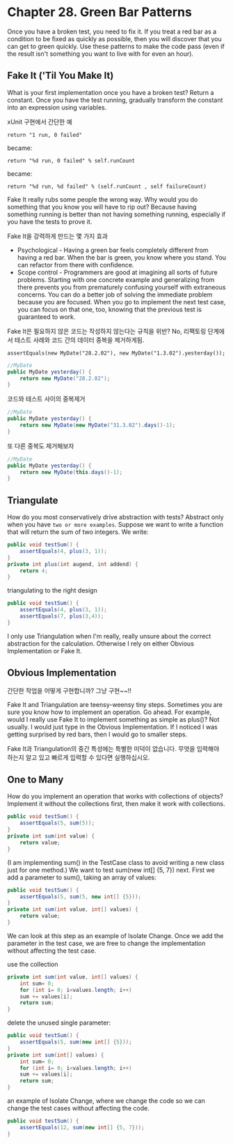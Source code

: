 # Chapter 28. Green Bar Patterns

Once you have a broken test, you need to fix it. If you treat a red bar as a condition to be
fixed as quickly as possible, then you will discover that you can get to green quickly. Use 
these patterns to make the code pass (even if the result isn't something you want to live with for even an hour).


## Fake It ('Til You Make It)
What is your first implementation once you have a broken test? Return a constant. Once you 
have the test running, gradually transform the constant into an expression using variables.


xUnit 구현에서 간단한 예
```
return "1 run, 0 failed"
```
became:
```
return "%d run, 0 failed" % self.runCount
```
became:
```
return "%d run, %d failed" % (self.runCount , self failureCount)
```
Fake It really rubs some people the wrong way. Why would you do something that you know 
you will have to rip out? Because having something running is better than not having 
something running, especially if you have the tests to prove it.


Fake It을 강력하게 만드는 몇 가지 효과

* Psychological - Having a green bar feels completely different from having a red bar. When the bar is green, you know where you stand. You can refactor from there with confidence.
* Scope control - Programmers are good at imagining all sorts of future problems. Starting with one concrete example and generalizing from there prevents you from prematurely confusing yourself with extraneous concerns. You can do a better job of solving the immediate problem because you are focused. When you go to implement the next test case, you can focus on that one, too, knowing that the previous test is guaranteed to work.


Fake It은 필요하지 않은 코드는 작성하지 않는다는 규칙을 위반? No, 리팩토링 단계에서 테스트 사례와 코드 간의 데이터 중복을 제거하게됨. 

```
assertEquals(new MyDate("28.2.02"), new MyDate("1.3.02").yesterday());
```

```java
//MyDate
public MyDate yesterday() { 
    return new MyDate("28.2.02");
}
```
코드와 테스트 사이의 중복제거
```java
//MyDate
public MyDate yesterday() {
    return new MyDate(new MyDate("31.3.02").days()-1); 
}
```
또 다른 중복도 제거해보자
```java
//MyDate
public MyDate yesterday() {
    return new MyDate(this.days()-1); 
}
```


## Triangulate
How do you most conservatively drive abstraction with tests? Abstract only when you have 
`two or more examples`.
Suppose we want to write a function that will return the sum of two integers. We write:

```java
public void testSum() { 
    assertEquals(4, plus(3, 1));
}
private int plus(int augend, int addend) { 
    return 4;
}

```
triangulating to the right design

```java
public void testSum() { 
    assertEquals(4, plus(3, 1)); 
    assertEquals(7, plus(3,4));
}

```
I only use Triangulation when I'm really, really unsure about the correct abstraction for the calculation. Otherwise I rely on either Obvious Implementation or Fake It.

## Obvious Implementation

간단한 작업을 어떻게 구현합니까? 그냥 구현~~!!

Fake It and Triangulation are teensy-weensy tiny steps. Sometimes you are sure you know how to implement an operation. Go ahead. For example, would I really use Fake It to implement something as simple as plus()? Not usually. I would just type in the Obvious Implementation. If I noticed I was getting surprised by red bars, then I would go to smaller steps.


Fake It과 Triangulation의 중간 특성에는 특별한 미덕이 없습니다. 무엇을 입력해야 하는지 알고 있고 빠르게 입력할 수 있다면 실행하십시오.


## One to Many
How do you implement an operation that works with collections of objects? Implement it 
without the collections first, then make it work with collections.
```java
public void testSum() { 
    assertEquals(5, sum(5));
}
private int sum(int value) { 
    return value;
}
```

(I am implementing sum() in the TestCase class to avoid writing a new class just for one 
method.)
We want to test sum(new int[] {5, 7}) next. First we add a parameter to sum(), taking an 
array of values:

```java
public void testSum() {
    assertEquals(5, sum(5, new int[] {5})); 
}
private int sum(int value, int[] values) { 
    return value;
}

```
We can look at this step as an example of Isolate Change. Once we add the parameter in the 
test case, we are free to change the implementation without affecting the test case.

use the collection
```java
private int sum(int value, int[] values) { 
    int sum= 0;
    for (int i= 0; i<values.length; i++) 
    sum += values[i];
    return sum; 
}
```

delete the unused single parameter:
```java
public void testSum() {
    assertEquals(5, sum(new int[] {5})); 
}
private int sum(int[] values) { 
    int sum= 0;
    for (int i= 0; i<values.length; i++) 
    sum += values[i];
    return sum; 
}

```

an example of Isolate Change, where we change the code so we can change the test cases without affecting the code. 
```java
public void testSum() {
    assertEquals(12, sum(new int[] {5, 7})); 
}
```
